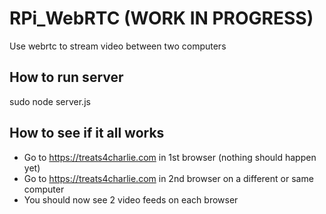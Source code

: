 # RPi_WebRTC (WORK IN PROGRESS)
Use webrtc to stream video between two computers
## How to run server
sudo node server.js

## How to see if it all works
- Go to https://treats4charlie.com in 1st browser (nothing should happen yet)
- Go to https://treats4charlie.com in 2nd browser on a different or same computer 
- You should now see 2 video feeds on each browser
